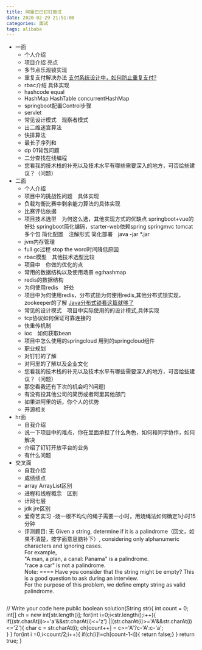 ```yaml
---
title: 阿里巴巴钉钉面试
date: 2020-02-29 21:51:00
categories: 面试
tags: alibaba
---
```

- 一面
    - 个人介绍
    - 项目介绍 亮点
    - 多节点乐观锁实现
    - 重复支付解决办法
        [支付系统设计中，如何防止重复支付?](https://www.jianshu.com/p/6e9387218e12)
    - rbac介绍 具体实现<!--more-->
    - hashcode equal
    - HashMap HashTable concurrentHashMap
    - springboot配置Control步骤
    - servlet
    - 常见设计模式　观察者模式
    - 出二维迷宫算法
    - 快排算法
    - 最长子序列和
    - dp 01背包问题
    - 二分查找在线编程
    - 您看我的技术栈的补充以及技术水平有哪些需要深入的地方，可否给些建议？（问题）
- 二面
    - 个人介绍
    - 项目中的挑战性问题　具体实现
    - 负载均衡比赛中剩余能力算法的具体实现
    - 比赛评估依据
    - 项目技术选型　为何这么选，其他实现方式的优缺点
        springboot+vue的好处
        springboot简化编码，starter-web依赖spring springmvc tomcat多个包
        简化配置　注解形式
        简化部署　java -jar *.jar
    - jvm内存管理
    - full gc过程 stop the word时间降低原因
    - rbac模型　其他技术选型比较
    - 项目中　你做的优化的点
    - 常用的数据结构以及使用场景 eg:hashmap
    - redis的数据结构
    - 为何使用redis　好处
    - 项目中为何使用redis，分布式锁为何使用redis,其他分布式锁实现，zookeeper的了解
        [Java分布式锁看这篇就够了](https://www.cnblogs.com/seesun2012/p/9214653.html)
    - 常见的设计模式　项目中实际使用的的设计模式,具体实现
    - tcp协议如何保证可靠连接的
    - 快重传机制
    - ioc　如何获取bean
    - 项目中怎么使用的springcloud 用到的springcloud组件
    - 职业规划
    - 对钉钉的了解
    - 对阿里的了解以及企业文化
    - 您看我的技术栈的补充以及技术水平有哪些需要深入的地方，可否给些建议？（问题）
    - 那您看我还有下次的机会吗?(问题)
    - 有没有投其他公司的简历或者阿里其他部门
    - 如果进阿里的话，你个人的优势
    - 开源相关
- hr面
    - 自我介绍
    - 说一下项目中的难点，你在里面承担了什么角色，如何和同学协作，如何解决
    - 介绍了钉钉开放平台的业务
    - 有什么问题
- 交叉面
    - 自我介绍
    - 成绩绩点
    - array ArrayList区别
    - 进程和线程概念　区别
    - 计网七层
    - jdk jre区别
    - 爱奇艺实习
    -烧一根不均匀的绳子需要一小时，用烧绳法如何确定1小时15分钟
    - 评测题目: 无
    Given a string, determine if it is a palindrome（回文，如果不清楚，按字面意思脑补下）, considering only alphanumeric characters and ignoring cases.  
    For example,  
    "A man, a plan, a canal: Panama" is a palindrome.  
    "race a car" is not a palindrome.  
    Note:  ====
    Have you consider that the string might be empty? This is a good question to ask during an interview.  
    For the purpose of this problem, we define empty string as valid palindrome.
    ```java
// Write your code here
public boolean solution(String str){
   int count = 0;
   int[] ch = new int[str.length()];
      for(int i=0;i<str.length();i++){
     if((str.charAt(i)>='a'&&str.charAt(i)<='z')
               ||(str.charAt(i)>='A'&&str.charAt(i)<='Z'){
              char c = str.charAt(i);
ch[count++] = c>='A'?c-'A':c-'a';            
            }
    }
    for(int i =0;i<count/2;i++){
            if(ch[i]!=ch[count-1-i]){
            return false;}
            }
               return true;
}
               
```